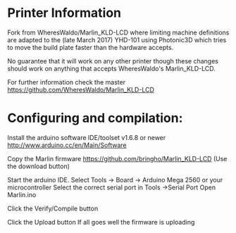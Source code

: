 Printer Information
===================
Fork from WheresWaldo/Marlin_KLD-LCD where limiting machine definitions are adapted to the (late March 2017) YHD-101 using Photonic3D which tries to move the build plate faster than the hardware accepts.

No guarantee that it will work on any other printer though these changes should work on anything that accepts WheresWaldo's Marlin_KLD-LCD.

For further information check the master https://github.com/WheresWaldo/Marlin_KLD-LCD

Configuring and compilation:
============================

Install the arduino software IDE/toolset v1.6.8 or newer
   http://www.arduino.cc/en/Main/Software

Copy the Marlin firmware
   https://github.com/bringho/Marlin_KLD-LCD
   (Use the download button)

Start the arduino IDE.
Select Tools -> Board -> Arduino Mega 2560 or your microcontroller
Select the correct serial port in Tools ->Serial Port
Open Marlin.ino

Click the Verify/Compile button

Click the Upload button
If all goes well the firmware is uploading
